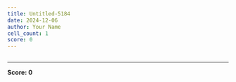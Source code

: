 ```yaml
---
title: Untitled-5184
date: 2024-12-06
author: Your Name
cell_count: 1
score: 0
---
```


```python

```


---
**Score: 0**